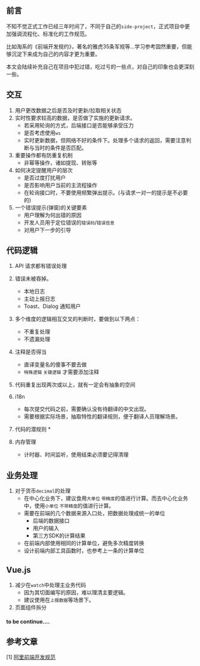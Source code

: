 ## 前言
不知不觉正式工作已经三年时间了，不同于自己的`side-project`，正式项目中更加强调流程化、标准化的工作规范。

比如淘系的《前端开发规约》，著名的雅虎35条军规等...学习参考固然重要，但能够沉淀下来成为自己的内容才更为重要。

本文会陆续补充自己在项目中犯过错，吃过亏的一些点，对自己的印象也会更深刻一些。


## 交互
1. 用户更改数据之后是否及时更新/拉取相关状态
2. 实时性要求较高的数据，是否做了实施的更新请求。
    * 若采用轮询的方式，后端接口是否能够承受压力
    * 是否考虑使用`ws`
    * 实时更新数据，但网络不好的条件下。处理多个请求的返回，需要注意判断与当时的条件是否匹配。
3. 重要操作都有防重复机制
    * 非幂等操作，诸如提现、转账等
4. 如何决定提醒用户的层次
    * 是否过度打扰用户
    * 是否影响用户当前的主流程操作
    * 在轮询接口时，不要使用频繁弹出提示。(与请求一对一的提示是不必要的)
5. 一个错误提示(弹窗)的关键要素
    * 用户理解为何出错的原因
    * 开发人员用于定位错误的`错误码`/`错误信息`
    * 对用户下一步的引导


## 代码逻辑
1. API 请求都有错误处理
2. 错误未被吞掉。
    * 本地日志   
    * 主动上报日志   
    * Toast、Dialog 通知用户   

4. 多个维度的逻辑相互交叉的判断时，要做到以下两点：
    * 不重复处理
    * 不遗漏处理
    
5. 注释是否得当
    * 直译变量名的傻事不要去做
    * `特殊逻辑` `关键逻辑` 才需要添加注释
    
6. 代码重复出现两次或以上，就有一定会有抽象的空间    

7. i18n
    * 每次提交代码之前，需要确认没有待翻译的中文出现。
    * 需要根据实际场景，抽取特性的翻译规则，便于翻译人员理解场景。

8. 代码的潜规则
    * 
    
9. 内存管理
    * 计时器、时间监听，使用结束必须要记得清理
    
## 业务处理
1. 对于货币`decimal`的处理
    * 在中心化业务下，建议食用`大单位` `带精度`的值进行计算。而去中心化业务中，使用`小单位` `不带精度`的值进行计算。
    * 需要在前端的几个数据来源入口处，把数据处理成统一的单位
        * 后端的数据接口
        * 用户的输入
        * 第三方SDK的计算结果
    * 在前端内部使用相同的计算单位，避免多次精度转换
    * 设计前端内部工具函数时，也参考上一条的计算单位
    
## Vue.js
1. 减少在`watch`中处理主业务代码
    * 因为其切面编写的原因，难以理清主要逻辑。
    * 建议使用在`上报数据`等场景下。    
2. 页面组件拆分

#### to be continue....


## 参考文章
[1] [阿里前端开发规范](https://w3ctim.com/post/1d821dd8)   
